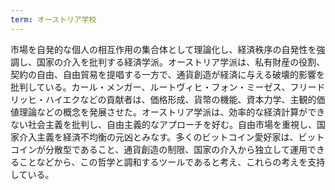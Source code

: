 ```yaml
---
term: オーストリア学校
---
```

市場を自発的な個人の相互作用の集合体として理論化し、経済秩序の自発性を強調し、国家の介入を批判する経済学派。オーストリア学派は、私有財産の役割、契約の自由、自由貿易を提唱する一方で、通貨創造が経済に与える破壊的影響を批判している。カール・メンガー、ルートヴィヒ・フォン・ミーゼス、フリードリッヒ・ハイエクなどの貢献者は、価格形成、貨幣の機能、資本力学、主観的価値理論などの概念を発展させた。オーストリア学派は、効率的な経済計算ができない社会主義を批判し、自由主義的なアプローチを好む。自由市場を重視し、国家介入主義を経済不均衡の元凶とみなす。多くのビットコイン愛好家は、ビットコインが分散型であること、通貨創造の制限、国家の介入から独立して運用できることなどから、この哲学と調和するツールであると考え、これらの考えを支持している。